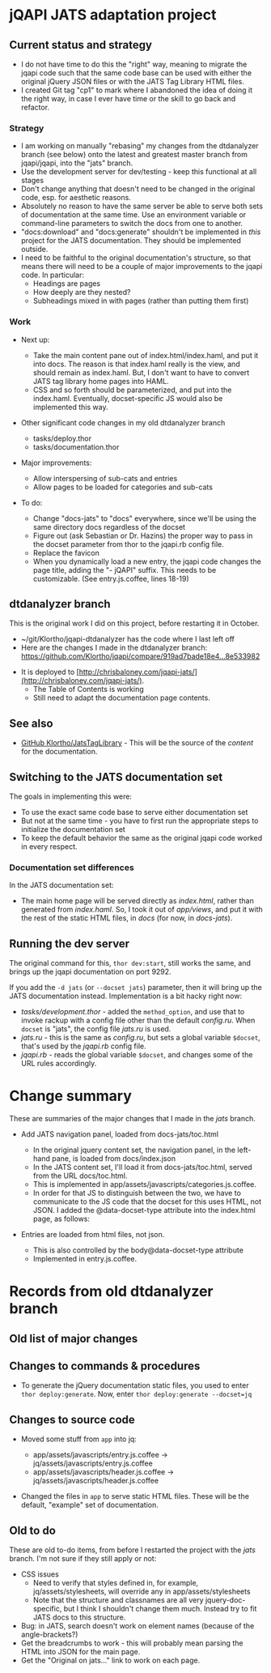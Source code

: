 ﻿# jQAPI JATS adaptation project

## Current status and strategy

- I do not have time to do this the "right" way, meaning to migrate the jqapi code
  such that the same code base can be used with either the original jQuery JSON files
  or with the JATS Tag Library HTML files.
- I created Git tag "cp1" to mark where I abandoned the idea of doing it the right way,
  in case I ever have time or the skill to go back and refactor.




### Strategy

- I am working on manually "rebasing" my changes from the dtdanalyzer branch (see below)
  onto the latest and greatest master branch from jqapi/jqapi, into the "jats" branch.
- Use the development server for dev/testing - keep this functional at all stages
- Don't change anything that doesn't need to be changed in the original code, esp. for
  aesthetic reasons.
- Absolutely no reason to have the same server be able to serve both sets of documentation
  at the same time.  Use an environment variable or command-line parameters to switch the
  docs from one to another.
- "docs:download" and "docs:generate" shouldn't be implemented in *this* project for
  the JATS documentation.  They should be implemented outside.
- I need to be faithful to the original documentation's structure, so that means there
  will need to be a couple of major improvements to the jqapi code.  In particular:
    - Headings are pages
    - How deeply are they nested?
    - Subheadings mixed in with pages (rather than putting them first)


### Work

- Next up:
    - Take the main content pane out of index.html/index.haml, and put it into
      docs.  The reason is that index.haml really is the view, and should remain
      as index.haml.  But, I don't want
      to have to convert JATS tag library home pages into HAML.
    - CSS and so forth should be parameterized, and put into the index.haml.
      Eventually, docset-specific JS would also be implemented this way.

- Other significant code changes in my old dtdanalyzer branch
    - tasks/deploy.thor
    - tasks/documentation.thor

- Major improvements:
    - Allow interspersing of sub-cats and entries
    - Allow pages to be loaded for categories and sub-cats

- To do:
    - Change "docs-jats" to "docs" everywhere, since we'll
      be using the same directory docs regardless of the docset
    - Figure out (ask Sebastian or Dr. Hazins) the proper way to pass in the
      docset parameter from thor to the jqapi.rb config file.
    - Replace the favicon
    - When you dynamically load a new entry, the jqapi code changes the page
      title, adding the "- jQAPI" suffix.  This needs to be customizable.
      (See entry.js.coffee, lines 18-19)


## dtdanalyzer branch

This is the original work I did on this project, before restarting it in October.

- ~/git/Klortho/jqapi-dtdanalyzer has the code where I last left off
- Here are the changes I made in the dtdanalyzer branch:
  https://github.com/Klortho/jqapi/compare/919ad7bade18e4...8e533982
* It is deployed to [http://chrisbaloney.com/jqapi-jats/](http://chrisbaloney.com/jqapi-jats/).
    * The Table of Contents is working
    * Still need to adapt the documentation page contents.


## See also

* [GitHub Klortho/JatsTagLibrary](https://github.com/Klortho/JatsTagLibrary) -
  This will be the source of the *content* for the documentation.



## Switching to the JATS documentation set

The goals in implementing this were:

* To use the exact same code base to serve either documentation set
* But not at the same time - you have to first run the appropriate steps to
  initialize the documentation set
* To keep the default behavior the same as the original jqapi code worked in
  every respect.

### Documentation set differences

In the JATS documentation set:

* The main home page will be served directly as *index.html*, rather than generated
  from *index.haml*.  So, I took it out of *app/views*, and put it with the rest of
  the static HTML files, in *docs* (for now, in *docs-jats*).

## Running the dev server

The original command for this, `thor dev:start`, still works the same, and brings up
the jqapi documentation on port 9292.

If you add the `-d jats` (or `--docset jats`) parameter, then it will bring up the JATS
documentation instead.  Implementation is a bit hacky right now:

* *tasks/development.thor* - added the `method_option`, and use that to invoke rackup
  with a config file other than the default *config.ru*.  When `docset` is "jats", the
  config file *jats.ru* is used.
* *jats.ru* - this is the same as *config.ru*, but sets a global variable `$docset`,
  that's used by the *jqapi.rb* config file.
* *jqapi.rb* - reads the global variable `$docset`, and changes some of the URL
  rules accordingly.


# Change summary

These are summaries of the major changes that I made in the *jats* branch.

- Add JATS navigation panel, loaded from docs-jats/toc.html
    - In the original jquery content set, the navigation panel, in the left-hand
      pane, is loaded from docs/index.json
    - In the JATS content set, I'll load it from docs-jats/toc.html, served from
      the URL docs/toc.html.
    - This is implemented in app/assets/javascripts/categories.js.coffee.
    - In order for that JS to distinguish between the two, we have to communicate to the
      JS code that the docset for this uses HTML, not JSON.
      I added the @data-docset-type attribute into the index.html page, as follows:
        <body data-docset-type='html'>

- Entries are loaded from html files, not json.
    - This is also controlled by the body@data-docset-type attribute
    - Implemented in entry.js.coffee.


# Records from old dtdanalyzer branch

## Old list of major changes

## Changes to commands & procedures

* To generate the jQuery documentation static files, you used to enter
  `thor deploy:generate`.  Now, enter `thor deploy:generate --docset=jq`


## Changes to source code

* Moved some stuff from `app` into jq:
    * app/assets/javascripts/entry.js.coffee → jq/assets/javascripts/entry.js.coffee
    * app/assets/javascripts/header.js.coffee → jq/assets/javascripts/header.js.coffee

* Changed the files in `app` to serve static HTML files.  These will be the
  default, "example" set of documentation.


## Old to do

These are old to-do items, from before I restarted the project with the *jats* branch.
I'm not sure if they still apply or not:

* CSS issues
    * Need to verify that styles defined in, for example, jq/assets/stylesheets, will
      override any in app/assets/stylesheets
    * Note that the structure and classnames are all very jquery-doc-specific, but I
      think I shouldn't change them much.  Instead try to fit JATS docs to this
      structure.
* Bug:  in JATS, search doesn't work on element names (because of the angle-brackets?)
* Get the breadcrumbs to work - this will probably mean parsing the HTML into JSON for the main
  page.
* Get the "Original on jats..." link to work on each page.

